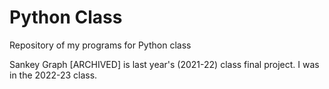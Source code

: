 # Python Class
 Repository of my programs for Python class

Sankey Graph [ARCHIVED] is last year's (2021-22) class final project. I was in the 2022-23 class.
